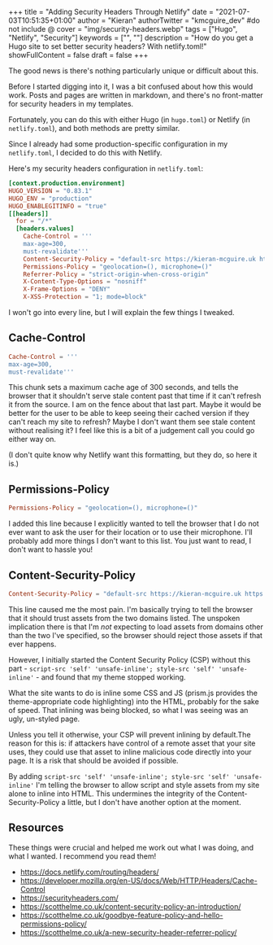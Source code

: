 +++
title = "Adding Security Headers Through Netlify"
date = "2021-07-03T10:51:35+01:00"
author = "Kieran"
authorTwitter = "kmcguire_dev" #do not include @
cover = "img/security-headers.webp"
tags = ["Hugo", "Netlify", "Security"]
keywords = ["", ""]
description = "How do you get a Hugo site to set better security headers? With netlify.toml!"
showFullContent = false
draft = false
+++

The good news is there's nothing particularly unique or difficult about this.

Before I started digging into it, I was a bit confused about how this would work. Posts and pages are written in markdown, and there's no front-matter for security headers in my templates.

Fortunately, you can do this with either Hugo (in `hugo.toml`) or Netlify (in `netlify.toml`), and both methods are pretty similar.

Since I already had some production-specific configuration in my `netlify.toml`, I decided to do this with Netlify.

Here's  my security headers configuration in `netlify.toml`:

```toml
[context.production.environment]
HUGO_VERSION = "0.83.1"
HUGO_ENV = "production"
HUGO_ENABLEGITINFO = "true"
[[headers]]
  for = "/*"
  [headers.values]
    Cache-Control = '''
    max-age=300,
    must-revalidate'''
    Content-Security-Policy = "default-src https://kieran-mcguire.uk https://kieran-mcguire.netlify.app; script-src 'self' 'unsafe-inline'; style-src 'self' 'unsafe-inline'"
    Permissions-Policy = "geolocation=(), microphone=()"
    Referrer-Policy = "strict-origin-when-cross-origin"
    X-Content-Type-Options = "nosniff"
    X-Frame-Options = "DENY"
    X-XSS-Protection = "1; mode=block"
```

I won't go into every line, but I will explain the few things I tweaked.

## Cache-Control

```toml
Cache-Control = '''
max-age=300,
must-revalidate'''
```

This chunk sets a maximum cache age of 300 seconds, and tells the browser that it shouldn't serve stale content past that time if it can't refresh it from the source. I am on the fence about that last part. Maybe it would be better for the user to be able to keep seeing their cached version if they can't reach my site to refresh? Maybe I don't want them see stale content without realising it? I feel like this is a bit of a judgement call you could go either way on.

(I don't quite know why Netlify want this formatting, but they do, so here it is.)

## Permissions-Policy

```toml
Permissions-Policy = "geolocation=(), microphone=()"
```

I added this line because I explicitly wanted to tell the browser that I do not ever want to ask the user for their location or to use their microphone. I'll probably add more things I don't want to this list. You just want to read, I don't want to hassle you!

## Content-Security-Policy

```toml
Content-Security-Policy = "default-src https://kieran-mcguire.uk https://kieran-mcguire.netlify.app; script-src 'self' 'unsafe-inline'; style-src 'self' 'unsafe-inline'"
```

This line caused me the most pain. I'm basically trying to tell the browser that it should trust assets from the two domains listed. The unspoken implication there is that I'm *not* expecting to load assets from domains other than the two I've specified, so the browser should reject those assets if that ever happens.

However, I initially started the Content Security Policy (CSP) without this part - `script-src 'self' 'unsafe-inline'; style-src 'self' 'unsafe-inline'` - and found that my theme stopped working.

What the site wants to do is inline some CSS and JS (prism.js provides the theme-appropriate code highlighting) into the HTML, probably for the sake of speed. That inlining was being blocked, so what I was seeing was an ugly, un-styled page.

Unless you tell it otherwise, your CSP will prevent inlining by default.The reason for this is: if attackers have control of a remote asset that your site uses, they could use that asset to inline malicious code directly into your page. It is a risk that should be avoided if possible.

By adding `script-src 'self' 'unsafe-inline'; style-src 'self' 'unsafe-inline'` I'm telling the browser to allow script and style assets from my site alone to inline into HTML. This undermines the integrity of the Content-Security-Policy a little, but I don't have another option at the moment.

## Resources

These things were crucial and helped me work out what I was doing, and what I wanted. I recommend you read them!

- <https://docs.netlify.com/routing/headers/>
- <https://developer.mozilla.org/en-US/docs/Web/HTTP/Headers/Cache-Control>
- <https://securityheaders.com/>
- <https://scotthelme.co.uk/content-security-policy-an-introduction/>
- <https://scotthelme.co.uk/goodbye-feature-policy-and-hello-permissions-policy/>
- <https://scotthelme.co.uk/a-new-security-header-referrer-policy/>
